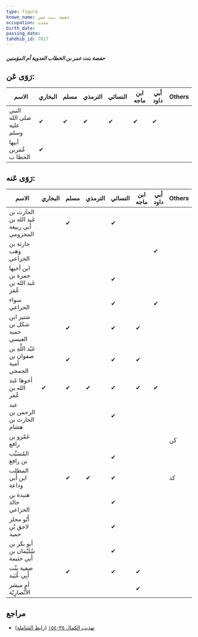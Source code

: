 ```yaml
---
type: figure
known_name: حفصة بنت عمر
occupation: محدث
birth_date:
passing_date:
tahdhib_id: 7817
---
```

##### حفصة بنت عمر بن الخطاب العدوية أم المؤمنين

## رَوَى عَن:
| الاسم                    | البخاري | مسلم | الترمذي | النسائي | ابن ماجه | أبي داود | Others |
| ------------------------ | ------- | ---- | ------- | ------- | -------- | -------- | ------ |
| النبي صلى الله عليه وسلم | ✔       | ✔    | ✔       | ✔       | ✔        | ✔        |        |
| أبيها عُمَربن الخطا ب    | ✔       |      |         |         |          |          |        |
## رَوَى عَنه:
| الاسم                                      | البخاري | مسلم | الترمذي | النسائي | ابن ماجه | أبي داود | Others |
| ------------------------------------------ | ------- | ---- | ------- | ------- | -------- | -------- | ------ |
| الحارث بن عَبد الله بن أَبي ربيعة المخزومي |         | ✔    |         | ✔       |          |          |        |
| حارثة بن وهب الخزاعي                       |         |      |         |         |          | ✔        |        |
| ابن أخيها حمزة بن عَبد الله بن عُمَر       |         |      |         | ✔       |          |          |        |
| سواء الخزاعي                               |         |      |         | ✔       |          | ✔        |        |
| شتير ابن شكل بن حميد العبسي                |         | ✔    |         | ✔       | ✔        |          |        |
| عَبْد اللَّهِ بن صفوان بن أمية الجمحي      |         | ✔    |         | ✔       | ✔        |          |        |
| أخوها عَبد الله بن عُمَر                   | ✔       | ✔    | ✔       | ✔       | ✔        | ✔        |        |
| عبد الرحمن بن الحارث بن هشام               |         |      |         | ✔       |          |          |        |
| عَمْرو بن رافع                             |         |      |         |         |          |          | كن     |
| المُسَيَّب بن رافع                         |         |      |         | ✔       |          |          |        |
| المطلب ابن أَبي وداعة                      |         | ✔    | ✔       | ✔       |          |          | كد     |
| هنيدة بن خالد الخزاعي                      |         |      |         | ✔       |          |          |        |
| أَبُو مجلز لاحق بْن حميد                   |         |      |         | ✔       |          |          |        |
| أبو بكر بن سُلَيْمان بن أَبي خثيمة         |         |      |         | ✔       |          |          |        |
| صفية بِنْت أَبِي عُبَيد                    |         | ✔    |         | ✔       | ✔        |          |        |
| أم مبشر الأَنْصارِيّة                      |         |      |         |         | ✔        |          |        |
## مراجع
- [تهذيب الكمال ٣٥-١٥٤](obsidian://open?vault=Tahdhib-al-Kamal&file=Figures/٧٨١٧-حفصة%20بنت%20عمر%20بن%20الخطاب%20العدوية%20أم%20المؤمنين) ([رابط الشاملة](https://shamela.ws/book/3722/18753))